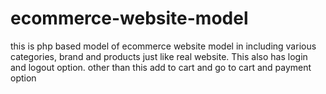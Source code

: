 # ecommerce-website-model
this is php based model of ecommerce website model in including various categories, brand and products just like real website. This also has login and logout option. other than this add to cart and go to cart and payment option
